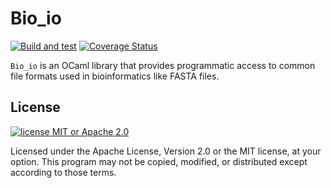 # Bio_io

[![Build and test](https://github.com/mooreryan/bio_io/actions/workflows/build_and_test.yml/badge.svg)](https://github.com/mooreryan/bio_io/actions/workflows/build_and_test.yml) [![Coverage Status](https://coveralls.io/repos/github/mooreryan/bio_io/badge.svg?branch=main)](https://coveralls.io/github/mooreryan/bio_io?branch=main)

`Bio_io` is an OCaml library that provides programmatic access to
common file formats used in bioinformatics like FASTA files.

## License

[![license MIT or Apache
2.0](https://img.shields.io/badge/license-MIT%20or%20Apache%202.0-blue)](https://github.com/mooreryan/bio_io)

Licensed under the Apache License, Version 2.0 or the MIT license, at
your option. This program may not be copied, modified, or distributed
except according to those terms.

